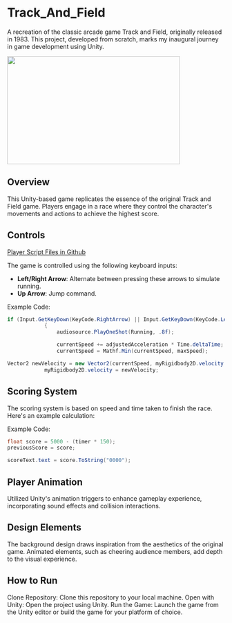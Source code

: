 # Track_And_Field

A recreation of the classic arcade game Track and Field, originally released in 1983. This project, developed from scratch, marks my inaugural journey in game development using Unity.

<img src ="https://github.com/Npelletier91/Track_And_Field/assets/129113700/d13ea3ab-4d3c-4060-ba67-18a39135f012" width="400" height ="250">

## Overview

This Unity-based game replicates the essence of the original Track and Field game. Players engage in a race where they control the character's movements and actions to achieve the highest score.

## Controls
[Player Script Files in Github](https://github.com/Npelletier91/Track_And_Field/blob/main/Assets/Track%20and%20Field/Scripts/Player100MeterDash.cs)

The game is controlled using the following keyboard inputs:

- **Left/Right Arrow**: Alternate between pressing these arrows to simulate running.
- **Up Arrow**: Jump command.


Example Code:
```csharp
if (Input.GetKeyDown(KeyCode.RightArrow) || Input.GetKeyDown(KeyCode.LeftArrow))
            {
                audiosource.PlayOneShot(Running, .8f);

                currentSpeed += adjustedAcceleration * Time.deltaTime;
                currentSpeed = Mathf.Min(currentSpeed, maxSpeed);

Vector2 newVelocity = new Vector2(currentSpeed, myRigidbody2D.velocity.y);
            myRigidbody2D.velocity = newVelocity;
```

## Scoring System

The scoring system is based on speed and time taken to finish the race. Here's an example calculation:

Example Code:
```csharp
float score = 5000 - (timer * 150);
previousScore = score;

scoreText.text = score.ToString("0000");
```

## Player Animation
Utilized Unity's animation triggers to enhance gameplay experience, incorporating sound effects and collision interactions.

## Design Elements
The background design draws inspiration from the aesthetics of the original game. Animated elements, such as cheering audience members, add depth to the visual experience.

## How to Run

Clone Repository: Clone this repository to your local machine.
Open with Unity: Open the project using Unity.
Run the Game: Launch the game from the Unity editor or build the game for your platform of choice.
